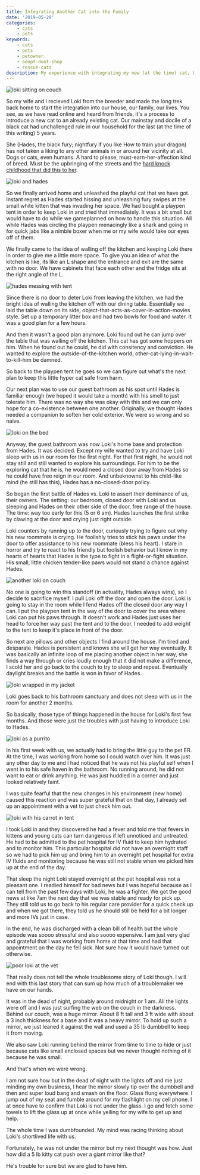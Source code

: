 ```yaml
---
title: Integrating Another Cat into the Family
date: '2019-05-29'
categories:
    - cats
    - pets
keywords:
    - cats
    - pets
    - petowner
    - adopt-dont-shop
    - rescue-cats
description: My experience with integrating my new (at the time) cat, Loki, into our family.
---
```


![loki sitting on couch](loki-ball.jpeg)

So my wife and I recieved Loki from the breeder and made the long trek back home to start the integration into our house, our family, our lives. You see, as we have read online and heard from friends, it's a process to introduce a new cat to an already existing cat. Our mainstay and docile of a black cat had unchallenged rule in our household for the last (at the time of this writing) 5 years.

She (Hades, the black fury; nightfury if you like How to train your dragon) has not taken a liking to any other animals in or around her vicinity at all. Dogs or cats, even humans. A hard to please, must-earn-her-affection kind of breed. Must be the upbringing of the streets and the [hard knock childhood that did this to her](https://www.vietnguyen.site/my-cats/).

![loki and hades](loki-n-hades.jpeg)

So we finally arrived home and unleashed the playful cat that we have got. Instant regret as Hades started hissing and unleashing fury swipes at the small white kitten that was invading her space. We had bought a playpen tent in order to keep Loki in and tried that immediately. It was a bit small but would have to do while we gameplanned on how to handle this situation. All while Hades was circling the playpen menacingly like a shark and going in for quick jabs like a nimble boxer when me or my wife would take our eyes off of them.

We finally came to the idea of walling off the kitchen and keeping Loki there in order to give me a little more space. To give you an idea of what the kitchen is like, its like an L shape and the entrance and exit are the same with no door. We have cabinets that face each other and the fridge sits at the right angle of the L.

![hades messing with tent](hades-tent.jpeg)

Since there is no door to deter Loki from leaving the kitchen, we had the bright idea of walling the kitchen off with our dining table. Essentially we laid the table down on its side, object-that-acts-as-cover-in-action-movies style. Set up a temporary litter box and had two bowls for food and water. It was a good plan for a few hours.

And then it wasn't a good plan anymore. Loki found out he can jump over the table that was walling off the kitchen. This cat has got some hoppers on him. When he found out he could, he did with consitency and conviction. He wanted to explore the outside-of-the-kitchen world, other-cat-lying-in-wait-to-kill-him be damned.

So back to the playpen tent he goes so we can figure out what's the next plan to keep this little hyper cat safe from harm.

Our next plan was to use our guest bathroom as his spot until Hades is familiar enough (we hoped it would take a month) with his smell to just tolerate him. There was no way she was okay with this and we can only hope for a co-existence between one another. Originally, we thought Hades needed a companion to soften her cold exterior. We were so wrong and so naive.

![loki on the bed](loki-bed.jpeg)

Anyway, the guest bathroom was now Loki's home base and protection from Hades. It was decided. Except my wife wanted to try and have Loki sleep with us in our room for the first night. For that first night, he would not stay still and still wanted to explore his surroundings. For him to be the exploring cat that he is, he would need a closed door away from Hades so he could have free reign in our room. And unbeknownst to his child-like mind (he still has this), Hades has a no-closed-door policy.

So began the first battle of Hades vs. Loki to assert their dominance of us, their owners. The setting: our bedroom, closed door with Loki and us sleeping and Hades on their other side of the door, free range of the house. The time: way too early for this (5 or 6 am). Hades launches the first strike by clawing at the door and crying just right outside.

Loki counters by running up to the door, curiously trying to figure out why his new roommate is crying. He foolishly tries to stick his paws under the door to offer assistance to his new roommate (bless his heart). I stare in horror and try to react to his friendly but foolish behavior but I know in my hearts of hearts that Hades is the type to fight in a flight-or-fight situation. His small, little chicken tender-like paws would not stand a chance against Hades.

![another loki on couch](loki-couch.jpeg)

No one is going to win this standoff (in actuality, Hades always wins), so I decide to sacrifice myself. I pull Loki off the door and open the door. Loki is going to stay in the room while I fend Hades off the closed door any way I can. I put the playpen tent in the way of the door to cover the area where Loki can put his paws through. It doesn't work and Hades just uses her head to force her way past the tent and to the door. I needed to add weight to the tent to keep it's place in front of the door.

So next are pillows and other objects I find around the house. I'm tired and desparate. Hades is persistent and knows she will get her way eventually. It was basically an infinite loop of me placing another object in her way, she finds a way through or cries loudly enough that it did not make a difference, I scold her and go back to the couch to try to sleep and repeat. Eventually daylight breaks and the battle is won in favor of Hades.

![loki wrapped in my jacket](loki-jacket.jpeg)

Loki goes back to his bathroom sanctuary and does not sleep with us in the room for another 2 months.

So basically, those type of things happened in the house for Loki's first few months. And those were just the troubles with just having to introduce Loki to Hades.

![loki as a purrito](loki-burrito.jpeg)

In his first week with us, we actually had to bring the little guy to the pet ER. At the time, I was working from home so I could watch over him. It was just any other day to me and I had noticed that he was not his playful self when I went in to his safe haven in the bathroom. No running around, he did not want to eat or drink anything. He was just huddled in a corner and just looked relatively faint.

I was quite fearful that the new changes in his environment (new home) caused this reaction and was super grateful that on that day, I already set up an appointment with a vet to just check him out.

![loki with his carrot in tent](loki-carrot.jpeg)

I took Loki in and they discovered he had a fever and told me that fevers in kittens and young cats can turn dangerous if left unnoticed and untreated. He had to be admitted to the pet hospital for IV fluid to keep him hydrated and to monitor him. This particular hospital did not have an overnight staff so we had to pick him up and bring him to an overnight pet hospital for extra IV fluids and monitoring because he was still not stable when we picked him up at the end of the day.

That sleep the night Loki stayed overnight at the pet hospital was not a pleasant one. I readied himself for bad news but I was hopeful because as I can tell from the past few days with Loki, he was a fighter. We got the good news at like 7am the next day that we was stable and ready for pick up. They still told us to go back to his regular care provider for a quick check up and when we got there, they told us he should still be held for a bit longer and more IVs just in case.

In the end, he was discharged with a clean bill of health but the whole episode was soooo stressful and also soooo expensive. I am just very glad and grateful that I was working from home at that time and had that appointment on the day he fell sick. Not sure how it would have turned out otherwise.

![poor loki at the vet](loki-vet.jpeg)

That really does not tell the whole troublesome story of Loki though. I will end with this last story that can sum up how much of a troublemaker we have on our hands.

It was in the dead of night, probably around midnight or 1 am. All the lights were off and I was just surfing the web on the couch in the darkness. Behind our couch, was a huge mirror. About 8 ft tall and 3 ft wide with about a 3 inch thickness for a base and it was a heavy mirror. To hold up such a mirror, we just leaned it against the wall and used a 35 lb dumbbell to keep it from moving.

We also saw Loki running behind the mirror from time to time to hide or just because cats like small enclosed spaces but we never thought nothing of it because he was small.

And that's when we were wrong.

I am not sure how but in the dead of night with the lights off and me just minding my own business, I hear the mirror slowly tip over the dumbbell and then and super loud bang and smash on the floor. Glass flung everywhere. I jump out of my seat and fumble around for my flashlight on my cell phone. I at once have to confirm that Loki is not under the glass. I go and fetch some towels to lift the glass up at once while yelling for my wife to get up and help.

The whole time I was dumbfounded. My mind was racing thinking about Loki's shortlived life with us.

Fortunately, he was not under the mirror but my next thought was how. Just how did a 5 lb kitty cat push over a giant mirror like that?

He's trouble for sure but we are glad to have him.
